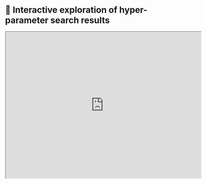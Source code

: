 # 🎥 Interactive exploration of hyper-parameter search results

<iframe class="video" width="640px" height="480px"
        src="https://www.youtube.com/embed/mhNxkXPer2o?rel=0"
        allowfullscreen></iframe>
